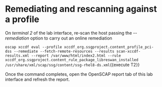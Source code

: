 # Remediating and rescanning against a profile

On *terminal 2* of the lab interface, re-scan the host passing the *--remediation* option to carry out an online remediation

`oscap xccdf eval --profile xccdf_org.ssgproject.content_profile_pci-dss --remediate --fetch-remote-resources --results scan-xccdf-results.xml --report /var/www/html/index2.html --rule xccdf_org.ssgproject.content_rule_package_libreswan_installed /usr/share/xml/scap/ssg/content/ssg-rhel8-ds.xml`{{execute T2}}

Once the command completes, open the OpenSCAP report tab of this lab interface and refresh the report.
